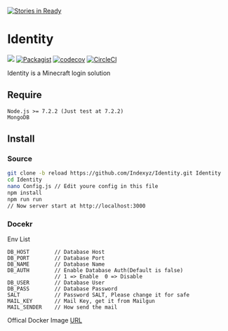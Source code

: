 [![Stories in Ready](https://badge.waffle.io/Indexyz/Identity.png?label=ready&title=Ready)](https://waffle.io/Indexyz/Identity?utm_source=badge)
# Identity
[![](https://images.microbadger.com/badges/image/indexyz/identity:reload.svg)](https://microbadger.com/images/indexyz/identity:reload "Docker Status")
[![Packagist](https://img.shields.io/packagist/l/doctrine/orm.svg)]()
[![codecov](https://codecov.io/gh/Indexyz/Identity/branch/reload/graph/badge.svg)](https://codecov.io/gh/Indexyz/Identity)
[![CircleCI](https://circleci.com/gh/Indexyz/Identity.svg?style=svg)](https://circleci.com/gh/Indexyz/Identity)

Identity is a Minecraft login solution

## Require
```
Node.js >= 7.2.2 (Just test at 7.2.2)
MongoDB
```

## Install 
### Source
```bash
git clone -b reload https://github.com/Indexyz/Identity.git Identity
cd Identity
nano Config.js // Edit youre config in this file
npm install 
npm run run
// Now server start at http://localhost:3000
```

### Docekr
Env List
```
DB_HOST        // Database Host
DB_PORT        // Database Port
DB_NAME        // Database Name
DB_AUTH        // Enable Database Auth(Default is false)
               // 1 => Enable  0 => Disable
DB_USER        // Database User
DB_PASS        // Database Password
SALT           // Password SALT, Please change it for safe
MAIL_KEY       // Mail Key, get it from Mailgun
MAIL_SENDER    // How send the mail
```
Offical Docker Image [URL](https://hub.docker.com/r/indexyz/identity/)
